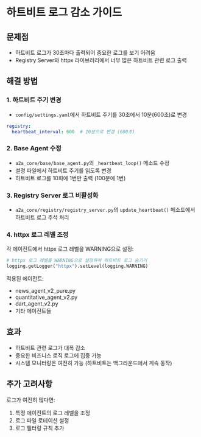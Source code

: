 # 하트비트 로그 감소 가이드

## 문제점
- 하트비트 로그가 30초마다 출력되어 중요한 로그를 보기 어려움
- Registry Server와 httpx 라이브러리에서 너무 많은 하트비트 관련 로그 출력

## 해결 방법

### 1. 하트비트 주기 변경
- `config/settings.yaml`에서 하트비트 주기를 30초에서 10분(600초)로 변경
```yaml
registry:
  heartbeat_interval: 600  # 10분으로 변경 (600초)
```

### 2. Base Agent 수정
- `a2a_core/base/base_agent.py`의 `_heartbeat_loop()` 메소드 수정
- 설정 파일에서 하트비트 주기를 읽도록 변경
- 하트비트 로그를 10회에 1번만 출력 (100분에 1번)

### 3. Registry Server 로그 비활성화
- `a2a_core/registry/registry_server.py`의 `update_heartbeat()` 메소드에서 하트비트 로그 주석 처리

### 4. httpx 로그 레벨 조정
각 에이전트에서 httpx 로그 레벨을 WARNING으로 설정:
```python
# httpx 로그 레벨을 WARNING으로 설정하여 하트비트 로그 숨기기
logging.getLogger("httpx").setLevel(logging.WARNING)
```

적용된 에이전트:
- news_agent_v2_pure.py
- quantitative_agent_v2.py
- dart_agent_v2.py
- 기타 에이전트들

## 효과
- 하트비트 관련 로그가 대폭 감소
- 중요한 비즈니스 로직 로그에 집중 가능
- 시스템 모니터링은 여전히 가능 (하트비트는 백그라운드에서 계속 동작)

## 추가 고려사항
로그가 여전히 많다면:
1. 특정 에이전트의 로그 레벨을 조정
2. 로그 파일 로테이션 설정
3. 로그 필터링 규칙 추가